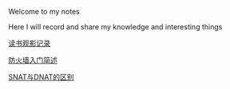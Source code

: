 Welcome to my notes

Here I will record and share my knowledge and interesting things

[读书观影记录](Records.md)

[防火墙入门简述](Introduction%20to%20firewall.md)

[SNAT与DNAT的区别](Difference%20between%20SNAT%20and%20DNAT.md)
